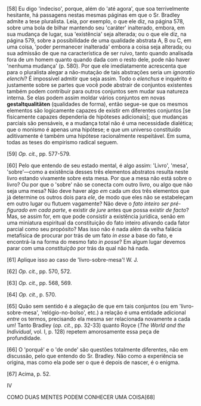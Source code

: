 [58] Eu digo 'indeciso', porque, além do 'até agora', que soa terrivelmente hesitante, há passagens nestas mesmas páginas em que o Sr. Bradley admite a tese pluralista. Leia, por exemplo, o que ele diz, na página 578, sobre uma bola de bilhar mantendo seu 'caráter' inalterado, embora, em sua mudança de lugar, sua 'existência' seja alterada; ou o que ele diz, na página 579, sobre a possibilidade de uma qualidade abstrata A, B ou C, em uma coisa, 'poder permanecer inalterada' embora a coisa seja alterada; ou sua admissão de que na característica de ser ruivo, tanto quando analisada fora de um homem quanto quando dada com o resto dele, pode não haver 'nenhuma mudança' (p. 580). Por que ele imediatamente acrescenta que para o pluralista alegar a não-mutação de tais abstrações seria um _ignoratio elenchi_? É impossível admitir que seja assim. Todo o _elenchus_ e inquérito é justamente sobre se partes que você pode abstrair de conjuntos existentes também podem contribuir para outros conjuntos sem mudar sua natureza interna. Se elas podem assim moldar vários conjuntos em novas **gestaltqualitäten** (qualidades de forma), então segue-se que os mesmos elementos são logicamente capazes de existir em diferentes conjuntos [se fisicamente capazes dependeria de hipóteses adicionais]; que mudanças parciais são pensáveis, e a mudança total não é uma necessidade dialética; que o monismo é apenas uma hipótese; e que um universo constituído aditivamente é também uma hipótese racionalmente respeitável. Em suma, todas as teses do empirismo radical seguem.

[59] _Op. cit._, pp. 577-579.

[60] Pelo que entendo de seu estado mental, é algo assim: 'Livro', 'mesa', 'sobre'—como a existência desses três elementos abstratos resulta neste livro estando vivamente sobre esta mesa. Por que a mesa não está sobre o livro? Ou por que o 'sobre' não se conecta com outro livro, ou algo que não seja uma mesa? Não deve haver algo _em_ cada um dos três elementos que já determine os outros dois para _ele_, de modo que eles não se estabeleçam em outro lugar ou flutuem vagamente? Não deve o _fato inteiro ser pré-figurado em cada parte_, e existir _de jure_ antes que possa existir _de facto_? Mas, se assim for, em que pode consistir a existência jurídica, senão em uma miniatura espiritual da constituição do fato inteiro ativando cada fator parcial como seu propósito? Mas isso não é nada além da velha falácia metafísica de procurar por trás de um fato _in esse_ a base do fato, e encontrá-la na forma do mesmo fato _in posse_? Em algum lugar devemos parar com uma _constituição_ por trás da qual não há nada.

[61] Aplique isso ao caso de 'livro-sobre-mesa'! W. J.

[62] _Op. cit._, pp. 570, 572.

[63] _Op. cit._, pp. 568, 569.

[64] _Op. cit._, p. 570.

[65] Quão sem sentido é a alegação de que em tais conjuntos (ou em 'livro-sobre-mesa', 'relógio-no-bolso', etc.) a relação é uma entidade adicional _entre_ os termos, precisando ela mesma ser relacionada novamente a cada um! Tanto Bradley (_op. cit._, pp. 32-33) quanto Royce (_The World and the Individual_, vol. I, p. 128) repetem amorosamente essa peça de profundidade.

[66] O 'porquê' e o 'de onde' são questões totalmente diferentes, não em discussão, pelo que entendo do Sr. Bradley. Não como a experiência se origina, mas como ela pode ser o que é depois de nascer, é o enigma.

[67] Acima, p. 52.

IV

COMO DUAS MENTES PODEM CONHECER UMA COISA[68]